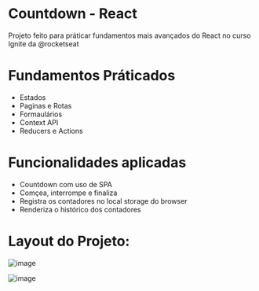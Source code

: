 # Countdown - React

Projeto feito para práticar fundamentos mais avançados do React no curso Ignite da @rocketseat

# Fundamentos Práticados

- Estados
- Paginas e Rotas
- Formaulários
- Context API
- Reducers e Actions

# Funcionalidades aplicadas

- Countdown com uso de SPA
- Comçea, interrompe e finaliza
- Registra os contadores no local storage do browser
- Renderiza o histórico dos contadores

# Layout do Projeto:

![image](https://github.com/paulosantana95/todolist-rocketseat-challenger/assets/91387292/4ceeca7f-5030-48be-aac4-1329095e583e)

![image](https://github.com/paulosantana95/todolist-rocketseat-challenger/assets/91387292/ad0acff6-9f1b-4c65-9757-c9fc205f9d9e)
